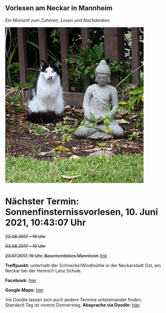 ## Vorlesen am Neckar in Mannheim
*Ein Moment zum Zuhören, Lesen und Nachdenken.*

![buddhism cat](cat.jpeg)

# Nächster Termin: Sonnenfinsternissvorlesen, 10. Juni 2021, 10:43:07 Uhr

~~22.08.2017 - 19 Uhr~~ 

~~03.08.2017 - 19 Uhr~~ 

~~23.07.2017, 19 Uhr, Basementbikes Mannheim~~ [link](https://www.google.com/maps/place/Basement+Bikes/@49.4956633,8.4562838,17z/data=!3m1!4b1!4m5!3m4!1s0x4797cc373fe60bcb:0x7adbc0eea8cd49f5!8m2!3d49.4956633!4d8.4584725?hl=en) 

**Treffpunkt:**
  unterhalb der Schnecke/Windmühle in der Neckarstadt Ost, 
  am Neckar bei der Heinrich Lanz Schule.

**Facebook:** [hier](https://www.facebook.com/vfcd1/)

**Google Maps:** [hier](https://www.google.com/maps/place/49%C2%B029'34.9%22N+8%C2%B028'44.4%22E/@49.4930279,8.4784538,155m/data=!3m2!1e3!4b1!4m5!3m4!1s0x0:0x0!8m2!3d49.493027!4d8.479001?hl=en)

Vie Doodle lassen sich auch andere Termine untereinander finden. Standard-Tag ist vorerst Donnerstag.
**Absprache via Doodle:** [hier](https://beta.doodle.com/poll/gqbxdyftytypbyqe)
